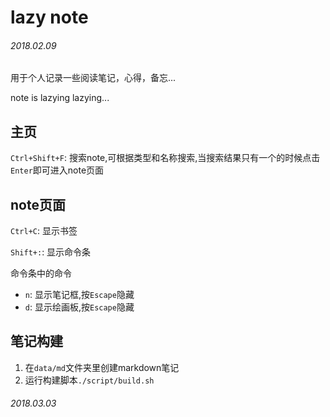 # lazy note

###### 2018.02.09

用于个人记录一些阅读笔记，心得，备忘...

note is lazying lazying...

## 主页

`Ctrl+Shift+F`: 搜索note,可根据类型和名称搜索,当搜索结果只有一个的时候点击`Enter`即可进入note页面

## note页面

`Ctrl+C`: 显示书签

`Shift+:`: 显示命令条

命令条中的命令

+ `n`: 显示笔记框,按`Escape`隐藏
+ `d`: 显示绘画板,按`Escape`隐藏

## 笔记构建

1. 在`data/md`文件夹里创建markdown笔记
2. 运行构建脚本`./script/build.sh`

###### 2018.03.03
